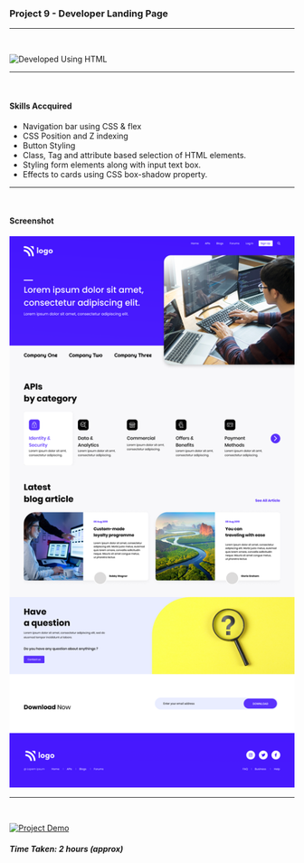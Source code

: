 ### Project 9 - Developer Landing Page
---
<br>

![Developed Using HTML](https://img.shields.io/badge/Developed%20Using-HTML%20%26%20CSS-yellowgreen)

---
<br>

#### Skills Accquired
- Navigation bar using CSS & flex
- CSS Position and Z indexing
- Button Styling
- Class, Tag and attribute based selection of HTML elements.
- Styling form elements along with input text box.
- Effects to cards using CSS box-shadow property.

---
<br>

#### Screenshot
![Project9](./9.png)

---
<br>

[![Project Demo](https://img.shields.io/badge/Project%20Demo-Click%20Here%20for%20%20Live%20Link-yellowgreen?style=flat-square&logo=Product%20Hunt)]()
##### Time Taken: 2 hours (approx)